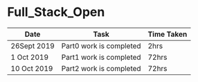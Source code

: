 # Full_Stack_Open
| Date | Task | Time Taken |
| --- | --- | --- |
| 26Sept 2019 |	Part0 work is completed | 2hrs
| 1 Oct 2019 |	Part1 work is completed	|	72hrs
| 10 Oct 2019 | Part2 work is completed | 72hrs
